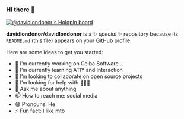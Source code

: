 ### Hi there 👋

[![@davidlondonor's Holopin board](https://holopin.io/api/user/board?user=davidlondonor)](https://holopin.io/@davidlondonor)


**davidlondonor/davidlondonor** is a ✨ _special_ ✨ repository because its `README.md` (this file) appears on your GitHub profile.

Here are some ideas to get you started:

- 🔭 I’m currently working on Ceiba Software...
- 🌱 I’m currently learning A11Y and Interaction
- 👯 I’m looking to collaborate on open source projects
- 🤔 I’m looking for help with 🤔🤔🤔
- 💬 Ask me about anything
- 📫 How to reach me: social media
- 😄 Pronouns: He
- ⚡ Fun fact: I like mtb
